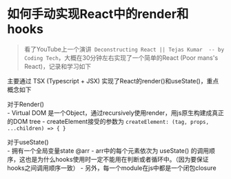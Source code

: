 # 如何手动实现React中的render和hooks

>看了YouTube上一个演讲` Deconstructing React || Tejas Kumar  -- by Coding Tech`，大概在30分钟左右实现了一个简单的React (Poor mans's React)，记录和学习如下

主要通过 TSX (Typescript + JSX) 实现了React的render()和useState()，重点概念如下

对于Render()  
    - Virtual DOM 是一个Object，通过recursively使用render，用js原生构建成真正的DOM tree
    - createElement接受的参数为 `createElement: (tag, props, ...children) => { } `


对于useState()  
    - 拥有一个全局变量state @arr
    - arr中的每个元素依次为 useState() 的调用顺序，这也是为什么hooks使用时一定不能用在判断或者循环中。（因为要保证hooks之间调用顺序一致）
    - 另外，每一个module在js中都是一个闭包closure